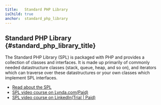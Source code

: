 ```yaml
---
title:   Standard PHP Library
isChild: true
anchor:  standard_php_library
---
```


## Standard PHP Library {#standard_php_library_title}

The Standard PHP Library (SPL) is packaged with PHP and provides a collection of classes and interfaces. It is made up
primarily of commonly needed datastructure classes (stack, queue, heap, and so on), and iterators which can traverse
over these datastructures or your own classes which implement SPL interfaces.

* [Read about the SPL][spl]
* [SPL video course on Lynda.com(Paid)][spllynda]
* [SPL video course on LinkedIn(Trial \| Paid)][spllinkedin]


[spl]: https://secure.php.net/book.spl
[spllynda]: https://www.lynda.com/PHP-tutorials/Up-Running-Standard-PHP-Library/175038-2.html
[spllinkedin]: https://www.linkedin.com/learning/learning-the-standard-php-library
